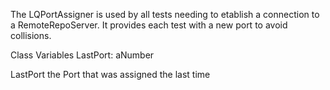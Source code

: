The LQPortAssigner is used by all tests needing to etablish a connection to a RemoteRepoServer. It provides each test with a new port to avoid collisions.

Class Variables
	LastPort: aNumber

LastPort
	the Port that was assigned the last time
	
